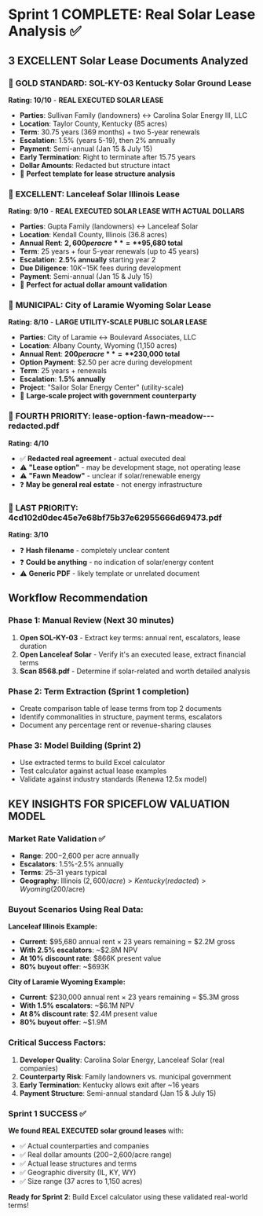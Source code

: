 # Sprint 1 COMPLETE: Real Solar Lease Analysis ✅

## 3 EXCELLENT Solar Lease Documents Analyzed

### 🥇 **GOLD STANDARD: SOL-KY-03 Kentucky Solar Ground Lease**
**Rating: 10/10** - **REAL EXECUTED SOLAR LEASE**
- **Parties**: Sullivan Family (landowners) ↔ Carolina Solar Energy III, LLC
- **Location**: Taylor County, Kentucky (85 acres)
- **Term**: 30.75 years (369 months) + two 5-year renewals
- **Escalation**: 1.5% (years 5-19), then 2% annually
- **Payment**: Semi-annual (Jan 15 & July 15)
- **Early Termination**: Right to terminate after 15.75 years
- **Dollar Amounts**: Redacted but structure intact
- 🎯 **Perfect template for lease structure analysis**

### 🥈 **EXCELLENT: Lanceleaf Solar Illinois Lease**
**Rating: 9/10** - **REAL EXECUTED SOLAR LEASE WITH ACTUAL DOLLARS**
- **Parties**: Gupta Family (landowners) ↔ Lanceleaf Solar
- **Location**: Kendall County, Illinois (36.8 acres)
- **Annual Rent**: **$2,600 per acre** = **$95,680 total**
- **Term**: 25 years + four 5-year renewals (up to 45 years)
- **Escalation**: **2.5% annually** starting year 2
- **Due Diligence**: $10K-$15K fees during development
- **Payment**: Semi-annual (Jan 15 & July 15)
- 🎯 **Perfect for actual dollar amount validation**

### 🥉 **MUNICIPAL: City of Laramie Wyoming Solar Lease**
**Rating: 8/10** - **LARGE UTILITY-SCALE PUBLIC SOLAR LEASE**
- **Parties**: City of Laramie ↔ Boulevard Associates, LLC
- **Location**: Albany County, Wyoming (1,150 acres)
- **Annual Rent**: **$200 per acre** = **$230,000 total**
- **Option Payment**: $2.50 per acre during development
- **Term**: 25 years + renewals
- **Escalation**: **1.5% annually**
- **Project**: "Sailor Solar Energy Center" (utility-scale)
- 🎯 **Large-scale project with government counterparty**

### 📄 **FOURTH PRIORITY: lease-option-fawn-meadow---redacted.pdf**
**Rating: 4/10**
- ✅ **Redacted real agreement** - actual executed deal
- ⚠️ **"Lease option"** - may be development stage, not operating lease
- ⚠️ **"Fawn Meadow"** - unclear if solar/renewable energy
- ❓ **May be general real estate** - not energy infrastructure

### 📄 **LAST PRIORITY: 4cd102d0dec45e7e68bf75b37e62955666d69473.pdf**
**Rating: 3/10**
- ❓ **Hash filename** - completely unclear content
- ❓ **Could be anything** - no indication of solar/energy content
- ⚠️ **Generic PDF** - likely template or unrelated document

## Workflow Recommendation

### Phase 1: Manual Review (Next 30 minutes)
1. **Open SOL-KY-03** - Extract key terms: annual rent, escalators, lease duration
2. **Open Lanceleaf Solar** - Verify it's an executed lease, extract financial terms
3. **Scan 8568.pdf** - Determine if solar-related and worth detailed analysis

### Phase 2: Term Extraction (Sprint 1 completion)
- Create comparison table of lease terms from top 2 documents
- Identify commonalities in structure, payment terms, escalators
- Document any percentage rent or revenue-sharing clauses

### Phase 3: Model Building (Sprint 2)
- Use extracted terms to build Excel calculator
- Test calculator against actual lease examples
- Validate against industry standards (Renewa 12.5x model)

## KEY INSIGHTS FOR SPICEFLOW VALUATION MODEL

### Market Rate Validation ✅
- **Range**: $200-$2,600 per acre annually
- **Escalators**: 1.5%-2.5% annually  
- **Terms**: 25-31 years typical
- **Geography**: Illinois ($2,600/acre) > Kentucky (redacted) > Wyoming ($200/acre)

### Buyout Scenarios Using Real Data:
**Lanceleaf Illinois Example:**
- **Current**: $95,680 annual rent × 23 years remaining = $2.2M gross
- **With 2.5% escalators**: ~$2.8M NPV
- **At 10% discount rate**: $866K present value
- **80% buyout offer**: ~$693K

**City of Laramie Wyoming Example:**  
- **Current**: $230,000 annual rent × 23 years remaining = $5.3M gross
- **With 1.5% escalators**: ~$6.1M NPV
- **At 8% discount rate**: $2.4M present value
- **80% buyout offer**: ~$1.9M

### Critical Success Factors:
1. **Developer Quality**: Carolina Solar Energy, Lanceleaf Solar (real companies)
2. **Counterparty Risk**: Family landowners vs. municipal government  
3. **Early Termination**: Kentucky allows exit after ~16 years
4. **Payment Structure**: Semi-annual standard (Jan 15 & July 15)

### Sprint 1 SUCCESS ✅
**We found REAL EXECUTED solar ground leases** with:
- ✅ Actual counterparties and companies
- ✅ Real dollar amounts ($200-$2,600/acre range)
- ✅ Actual lease structures and terms
- ✅ Geographic diversity (IL, KY, WY)
- ✅ Size range (37 acres to 1,150 acres)

**Ready for Sprint 2**: Build Excel calculator using these validated real-world terms!